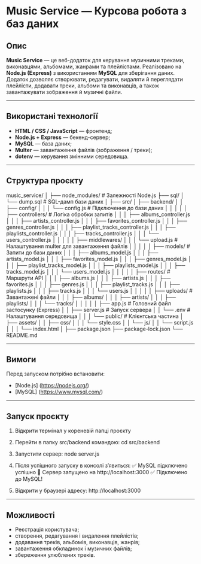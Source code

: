 # Music Service — Курсова робота з баз даних

## Опис
**Music Service** — це веб-додаток для керування музичними треками, виконавцями, альбомами, жанрами та плейлістами. Реалізовано на **Node.js (Express)** з використанням **MySQL** для зберігання даних. Додаток дозволяє створювати, редагувати, видаляти й переглядати плейлісти, додавати треки, альбоми та виконавців, а також завантажувати зображення й музичні файли.

---

## Використані технології
- **HTML / CSS / JavaScript** — фронтенд;
- **Node.js + Express** — бекенд-сервер;
- **MySQL** — база даних;
- **Multer** — завантаження файлів (зображення / треки);
- **dotenv** — керування змінними середовища.

---

## Структура проєкту
music_service/
│
├── node_modules/              # Залежності Node.js
├── sql/
│   └── dump.sql               # SQL-дамп бази даних
│
├── src/
│   ├── backend/
│   │   ├── config/
│   │   │   └── config.js      # Підключення до бази даних
│   │   │
│   │   ├── controllers/       # Логіка обробки запитів
│   │   │   ├── albums_controller.js
│   │   │   ├── artists_controller.js
│   │   │   ├── favorites_controller.js
│   │   │   ├── genres_controller.js
│   │   │   ├── playlist_tracks_controller.js
│   │   │   ├── playlists_controller.js
│   │   │   ├── tracks_controller.js
│   │   │   └── users_controller.js
│   │   │
│   │   ├── middlewares/
│   │   │   └── upload.js      # Налаштування multer для завантаження файлів
│   │   │
│   │   ├── models/            # Запити до бази даних
│   │   │   ├── albums_model.js
│   │   │   ├── artists_model.js
│   │   │   ├── favorites_model.js
│   │   │   ├── genres_model.js
│   │   │   ├── playlist_tracks_model.js
│   │   │   ├── playlists_model.js
│   │   │   ├── tracks_model.js
│   │   │   └── users_model.js
│   │   │
│   │   ├── routes/            # Маршрути API
│   │   │   ├── albums.js
│   │   │   ├── artists.js
│   │   │   ├── favorites.js
│   │   │   ├── genres.js
│   │   │   ├── playlist_tracks.js
│   │   │   ├── playlists.js
│   │   │   ├── tracks.js
│   │   │   └── users.js
│   │   │
│   │   ├── uploads/           # Завантажені файли
│   │   │   ├── albums/
│   │   │   ├── artists/
│   │   │   ├── playlists/
│   │   │   └── tracks/
│   │   │
│   │   ├── app.js             # Головний файл застосунку (Express)
│   │   ├── server.js          # Запуск сервера
│   │   └── .env               # Налаштування середовища
│   │
│   └── public/                # Клієнтська частина
│       ├── assets/
│       │   ├── css/
│       │   │   └── style.css
│       │   └── js/
│       │       └── script.js
│       │
│       └── index.html
│
├── package.json
├── package-lock.json
└── README.md

---

## Вимоги
Перед запуском потрібно встановити:
- [Node.js] (https://nodejs.org/)
- [MySQL] (https://www.mysql.com/)

---

## Запуск проєкту
1. Відкрити термінал у кореневій папці проєкту

2. Перейти в папку src/backend командою: 
cd src/backend

3. Запустити сервер:
node server.js

4. Після успішного запуску в консолі з’явиться:
✅ MySQL підключено успішно
🚀 Сервер запущено на http://localhost:3000
✅ Підключено до MySQL!

5. Відкрити у браузері адресу: http://localhost:3000

---

## Можливості
- Реєстрація користувача;
- створення, редагування і видалення плейлістів;
- додавання треків, альбомів, виконавців, жанрів;
- завантаження обкладинок і музичних файлів;
- збереження улюблених треків.